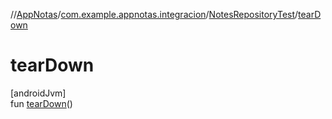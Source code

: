 //[AppNotas](../../../index.md)/[com.example.appnotas.integracion](../index.md)/[NotesRepositoryTest](index.md)/[tearDown](tear-down.md)

# tearDown

[androidJvm]\
fun [tearDown](tear-down.md)()
